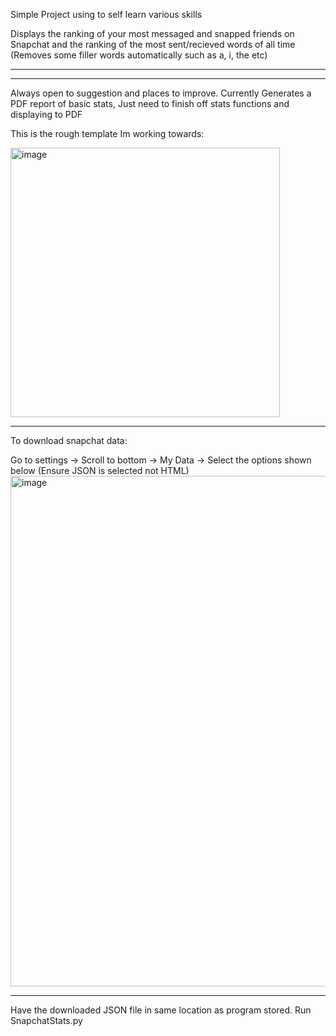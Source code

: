 Simple Project using to self learn various skills

Displays the ranking of your most messaged and snapped friends on Snapchat and the ranking of the most sent/recieved words of all time (Removes some filler words automatically such as a, i, the etc)

------------------------------------
------------------------------------
Always open to suggestion and places to improve.
Currently Generates a PDF report of basic stats, Just need to finish off stats functions and displaying to PDF


This is the rough template Im working towards:

<img width="431" alt="image" src="https://github.com/user-attachments/assets/7da97dbc-461c-40be-9f11-70b8c5581f09" />


---

To download snapchat data:

Go to settings -> Scroll to bottom -> My Data -> Select the options shown below (Ensure JSON is selected not HTML)
<img width="817" alt="image" src="https://github.com/user-attachments/assets/809c6ef4-e77d-4a6b-9339-e01167a27402" />

---

Have the downloaded JSON file in same location as program stored.
Run SnapchatStats.py

